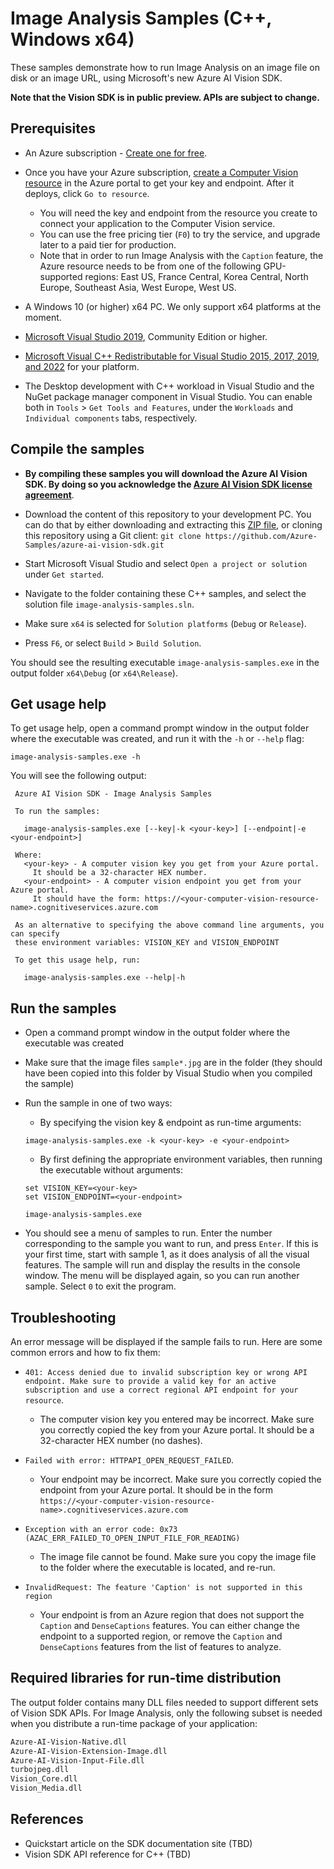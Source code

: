 # Image Analysis Samples (C++, Windows x64)

These samples demonstrate how to run Image Analysis on an image file on disk or an image URL, using Microsoft's new Azure AI Vision SDK.

**Note that the Vision SDK is in public preview. APIs are subject to change.**

## Prerequisites

* An Azure subscription - [Create one for free](https://azure.microsoft.com/free/cognitive-services/).

* Once you have your Azure subscription, [create a Computer Vision resource](https://portal.azure.com/#create/Microsoft.CognitiveServicesComputerVision) in the Azure portal to get your key and endpoint. After it deploys, click `Go to resource`.

  * You will need the key and endpoint from the resource you create to connect your application to the Computer Vision service.
  * You can use the free pricing tier (`F0`) to try the service, and upgrade later to a paid tier for production.
  * Note that in order to run Image Analysis with the `Caption` feature, the Azure resource needs to be from one of the following GPU-supported regions: East US, France Central, Korea Central, North Europe, Southeast Asia, West Europe, West US.

* A Windows 10 (or higher) x64 PC. We only support x64 platforms at the moment.

* [Microsoft Visual Studio 2019](https://visualstudio.microsoft.com/), Community Edition or higher.

* [Microsoft Visual C++ Redistributable for Visual Studio 2015, 2017, 2019, and 2022](https://learn.microsoft.com/cpp/windows/latest-supported-vc-redist) for your platform.

* The Desktop development with C++ workload in Visual Studio and the NuGet package manager component in Visual Studio. You can enable both in `Tools` > `Get Tools and Features`, under the `Workloads` and `Individual components` tabs, respectively.

## Compile the samples

* **By compiling these samples you will download the Azure AI Vision SDK. By doing so you acknowledge the [Azure AI Vision SDK license agreement](https://aka.ms/azai/vision/license)**.

* Download the content of this repository to your development PC. You can do that by either downloading and extracting this [ZIP file](https://github.com/Azure-Samples/azure-ai-vision-sdk/archive/master.zip), or cloning this repository using a Git client: `git clone https://github.com/Azure-Samples/azure-ai-vision-sdk.git`

* Start Microsoft Visual Studio and select `Open a project or solution` under `Get started`.

* Navigate to the folder containing these C++ samples, and select the solution file `image-analysis-samples.sln`.

* Make sure `x64` is selected for `Solution platforms` (`Debug` or `Release`).

* Press `F6`, or select `Build` > `Build Solution`.

You should see the resulting executable `image-analysis-samples.exe` in the output folder `x64\Debug` (or `x64\Release`).

## Get usage help

To get usage help, open a command prompt window in the output folder where the executable was created, and run it with the `-h` or `--help` flag:
```
image-analysis-samples.exe -h
```

You will see the following output:
```
 Azure AI Vision SDK - Image Analysis Samples

 To run the samples:

   image-analysis-samples.exe [--key|-k <your-key>] [--endpoint|-e <your-endpoint>]

 Where:
   <your-key> - A computer vision key you get from your Azure portal.
     It should be a 32-character HEX number.
   <your-endpoint> - A computer vision endpoint you get from your Azure portal.
     It should have the form: https://<your-computer-vision-resource-name>.cognitiveservices.azure.com

 As an alternative to specifying the above command line arguments, you can specify
 these environment variables: VISION_KEY and VISION_ENDPOINT

 To get this usage help, run:

   image-analysis-samples.exe --help|-h
```

## Run the samples

* Open a command prompt window in the output folder where the executable was created

* Make sure that the image files `sample*.jpg` are in the folder (they should have been copied into this folder by Visual Studio when you compiled the sample)

* Run the sample in one of two ways:
  * By specifying the vision key & endpoint as run-time arguments:
  ```
  image-analysis-samples.exe -k <your-key> -e <your-endpoint>
  ```
  * By first defining the appropriate environment variables, then running the executable without arguments:
  ```
  set VISION_KEY=<your-key>
  set VISION_ENDPOINT=<your-endpoint>

  image-analysis-samples.exe
  ```

* You should see a menu of samples to run. Enter the number corresponding to the sample you want to run, and press `Enter`. If this is your first time, start with sample 1, as it does analysis of all the visual features. The sample will run and display the results in the console window. The menu will be displayed again, so you can run another sample. Select `0` to exit the program.

## Troubleshooting

An error message will be displayed if the sample fails to run. Here are some common errors and how to fix them:

* `401: Access denied due to invalid subscription key or wrong API endpoint. Make sure to provide a valid key for an active subscription and use a correct regional API endpoint for your resource`.
  * The computer vision key you entered may be incorrect. Make sure you correctly copied the key from your Azure portal. It should be a 32-character HEX number (no dashes).

* `Failed with error: HTTPAPI_OPEN_REQUEST_FAILED`.
  * Your endpoint may be incorrect. Make sure you correctly copied the endpoint from your Azure portal. It should be in the form `https://<your-computer-vision-resource-name>.cognitiveservices.azure.com`

* `Exception with an error code: 0x73 (AZAC_ERR_FAILED_TO_OPEN_INPUT_FILE_FOR_READING)`
  * The image file cannot be found. Make sure you copy the image file to the folder where the executable is located, and re-run.

* `InvalidRequest: The feature 'Caption' is not supported in this region`
  * Your endpoint is from an Azure region that does not support the `Caption` and `DenseCaptions` features. You can either change the endpoint to a supported region, or remove the `Caption` and `DenseCaptions` features from the list of features to analyze.

## Required libraries for run-time distribution

The output folder contains many DLL files needed to support different sets of Vision SDK APIs. For Image Analysis, only the following subset is needed when you distribute a run-time package of your application:

```txt
Azure-AI-Vision-Native.dll
Azure-AI-Vision-Extension-Image.dll
Azure-AI-Vision-Input-File.dll
turbojpeg.dll
Vision_Core.dll
Vision_Media.dll
```

## References

* Quickstart article on the SDK documentation site (TBD)
* Vision SDK API reference for C++ (TBD)
